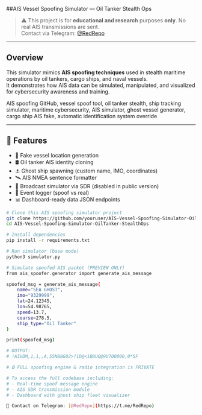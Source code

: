 <!--
#️⃣ Tags:
AIS spoofing simulator, vessel identity manipulator, oil tanker stealth, ship ghost tool, AIS NMEA spoofer, cargo ship cloaking, SDR spoof simulator, maritime cyber ops, AIS red teaming, ghost fleet generator, RedRepo, stealth vessel sim, dark sea tools, spoofed location marine, illegal AIS activity analysis

📚 Keywords:
AIS vessel spoof tool, fake ship AIS signal, oil tanker hiding tool, ship tracking deception simulator, ghost fleet simulator GitHub, maritime threat simulator, AIS SDR fake packets, RedRepo AIS project, AIS security tool, spoof marine tracker, stealth ship creator, AIS location override API
-->

##AIS Vessel Spoofing Simulator — Oil Tanker Stealth Ops

> ⚠️ This project is for **educational and research** purposes **only**. No real AIS transmissions are sent.  
> Contact via Telegram: [@RedRepo](https://t.me/RedRepo)

---

## Overview

This simulator mimics **AIS spoofing techniques** used in stealth maritime operations by oil tankers, cargo ships, and naval vessels.  
It demonstrates how AIS data can be simulated, manipulated, and visualized for cybersecurity awareness and training.

AIS spoofing GitHub, vessel spoof tool, oil tanker stealth, ship tracking simulator, maritime cybersecurity, AIS simulator, ghost vessel generator, cargo ship AIS fake, automatic identification system override

---

## 🧰 Features

- 📍 Fake vessel location generation
- 🛢️ Oil tanker AIS identity cloning
- ⚓ Ghost ship spawning (custom name, IMO, coordinates)
- 🛰️ AIS NMEA sentence formatter
- 📡 Broadcast simulator via SDR (disabled in public version)
- 🧾 Event logger (spoof vs real)
- 📊 Dashboard-ready data JSON endpoints

```bash
# Clone this AIS spoofing simulator project
git clone https://github.com/youruser/AIS-Vessel-Spoofing-Simulator-OilTanker-StealthOps.git
cd AIS-Vessel-Spoofing-Simulator-OilTanker-StealthOps

# Install dependencies
pip install -r requirements.txt

# Run simulator (base mode)
python3 simulator.py

# Simulate spoofed AIS packet (PREVIEW ONLY)
from ais_spoofer.generator import generate_ais_message

spoofed_msg = generate_ais_message(
    name="SEA GHOST", 
    imo="9329999", 
    lat=24.12345, 
    lon=54.98765, 
    speed=13.7, 
    course=278.5, 
    ship_type="Oil Tanker"
)

print(spoofed_msg)

# OUTPUT:
# !AIVDM,1,1,,A,55NB8G02>?1D@<1B8UQ@9U700000,0*5F

# 🔒 FULL spoofing engine & radio integration is PRIVATE

# To access the full codebase including:
# - Real-time spoof message engine
# - AIS SDR transmission module
# - Dashboard with ghost ship fleet visualizer

📩 Contact on Telegram: [@RedRepo](https://t.me/RedRepo)
